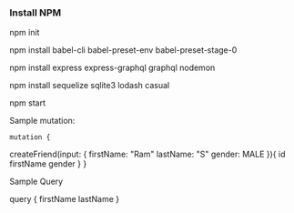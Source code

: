 ### Install NPM

npm init

npm install babel-cli babel-preset-env babel-preset-stage-0

npm install express express-graphql graphql nodemon 

npm install sequelize sqlite3 lodash casual

npm start




Sample mutation:

    mutation {
  createFriend(input: {
    firstName: "Ram"
    lastName: "S"
    gender: MALE
  }){
    id
    firstName
    gender
  }
}


Sample Query

query {
    firstName
    lastName
}
